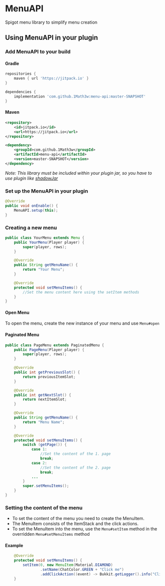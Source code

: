 # MenuAPI

Spigot menu library to simplify menu creation

## Using MenuAPI in your plugin

### Add MenuAPI to your build

#### Gradle
```groovy
repositories {
    maven { url 'https://jitpack.io' }
}
```

```groovy
dependencies {
    implementation 'com.github.1Math3w:menu-api:master-SNAPSHOT'
}
```

#### Maven
```xml
<repository>
    <id>jitpack.io</id>
    <url>https://jitpack.io</url>
</repository>
```

```xml
<dependency>
    <groupId>com.github.1Math3w</groupId>
    <artifactId>menu-api</artifactId>
    <version>master-SNAPSHOT</version>
</dependency>
```

*Note: This library must be included within your plugin jar, so you have to use plugin like [shadowJar](https://github.com/johnrengelman/shadow)*

### Set up the MenuAPI in your plugin

```java
@Override
public void onEnable() {
    MenuAPI.setup(this);
}
```

### Creating a new menu

```java
public class YourMenu extends Menu {
    public YourMenu(Player player) {
        super(player, rows);
    }

    @Override
    public String getMenuName() {
        return "Your Menu";
    }

    @Override
    protected void setMenuItems() {
        //Set the menu content here using the setItem methods
    }
}
```

#### Open Menu
To open the menu, create the new instance of your menu and use `Menu#open`

#### Paginated Menu

```java
public class PageMenu extends PaginatedMenu {
    public PageMenu(Player player) {
        super(player, rows);
    }

    @Override
    public int getPreviousSlot() {
        return previousItemSlot;
    }

    @Override
    public int getNextSlot() {
        return nextItemSlot;
    }

    @Override
    public String getMenuName() {
        return "Menu Name";
    }

    @Override
    protected void setMenuItems() {
        switch (getPage()) {
            case 1:
                //Set the content of the 1. page
                break;
            case 2:
                //Set the content of the 2. page
                break;
            ...
        }
        super.setMenuItems();
    }
}
```

### Setting the content of the menu

- To set the content of the menu you need to create the MenuItem.
- The MenuItem consists of the ItemStack and the click actions.
- To set the MenuItem into the menu, use the `Menu#setItem` method in the overridden `Menu#setMenuItems` method

#### Example
```java
    @Override
    protected void setMenuItems() {
        setItem(0, new MenuItem(Material.DIAMOND)
                .setName(ChatColor.GREEN + "Click me")
                .addClickAction((event) -> Bukkit.getLogger().info("Clicked")));
    }
```